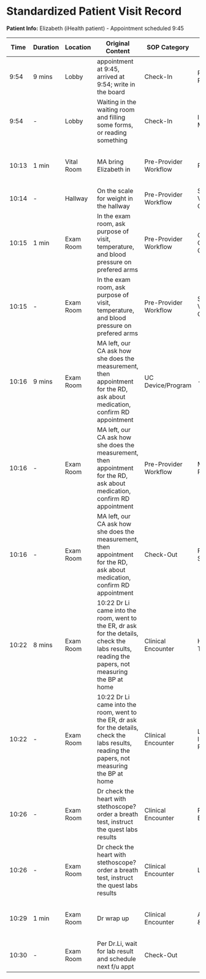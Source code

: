 # Standardized Patient Visit Record

**Patient Info:** Elizabeth (iHealth patient) - Appointment scheduled 9:45

| Time | Duration | Location | Original Content | SOP Category | SOP Task | Completed Checklist | Primary Role | Extra Task |
|------|----------|----------|------------------|--------------|----------|-------------------|--------------|------------|
| 9:54 | 9 mins | Lobby | appointment at 9:45, arrived at 9:54; write in the board | Check-In | Patient Registration | ☐ Arrival time recorded | Front Desk | - |
| 9:54 | - | Lobby | Waiting in the waiting room and filling some forms, or reading something | Check-In | Intake Forms Management | - | Patient | - |
| 10:13 | 1 min | Vital Room | MA bring Elizabeth in | Pre-Provider Workflow | Rooming | ☐ Patient called from lobby<br>☐ Escorted to correct room | MA | - |
| 10:14 | - | Hallway | On the scale for weight in the hallway | Pre-Provider Workflow | Standard Vitals Collection | ☐ Vitals collected | MA | - |
| 10:15 | 1 min | Exam Room | In the exam room, ask purpose of visit, temperature, and blood pressure on prefered arms | Pre-Provider Workflow | Chief Complaint Capture | ☐ Open-ended question asked | MA | - |
| 10:15 | - | Exam Room | In the exam room, ask purpose of visit, temperature, and blood pressure on prefered arms | Pre-Provider Workflow | Standard Vitals Collection | ☐ Vitals collected<br>☐ Documented in EHR | MA | - |
| 10:16 | 9 mins | Exam Room | MA left, our CA ask how she does the measurement, then appointment for the RD, ask about medication, confirm RD appointment | UC Device/Program | - | - | CA/CM | UC Device Usage Assessment |
| 10:16 | - | Exam Room | MA left, our CA ask how she does the measurement, then appointment for the RD, ask about medication, confirm RD appointment | Pre-Provider Workflow | Medication Reconciliation | ☐ Med list reviewed | CA/CM | - |
| 10:16 | - | Exam Room | MA left, our CA ask how she does the measurement, then appointment for the RD, ask about medication, confirm RD appointment | Check-Out | Follow-Up Scheduling | ☐ Appointment scheduled in system | CA/CM | - |
| 10:22 | 8 mins | Exam Room | 10:22 Dr Li came into the room, went to the ER, dr ask for the details, check the labs results, reading the papers, not measuring the BP at home | Clinical Encounter | History Taking | ☐ Chief complaint reviewed<br>☐ HPI documented | MD/NP | - |
| 10:22 | - | Exam Room | 10:22 Dr Li came into the room, went to the ER, dr ask for the details, check the labs results, reading the papers, not measuring the BP at home | Clinical Encounter | Lab & Imaging Review | ☐ Results reviewed in EHR<br>☐ Explained to patient | MD/NP | - |
| 10:26 | - | Exam Room | Dr check the heart with stethoscope? order a breath test, instruct the quest labs results | Clinical Encounter | Physical Exam | ☐ Systems examined per complaint<br>☐ Results entered in EHR | MD/NP | - |
| 10:26 | - | Exam Room | Dr check the heart with stethoscope? order a breath test, instruct the quest labs results | Clinical Encounter | Lab Orders | ☐ Orders entered in EHR<br>☐ Instructions explained | MD/NP | - |
| 10:29 | 1 min | Exam Room | Dr wrap up | Clinical Encounter | Assessment & Plan | ☐ Plan established<br>☐ Patient understanding confirmed | MD/NP | - |
| 10:30 | - | Exam Room | Per Dr.Li, wait for lab result and schedule next f/u appt | Check-Out